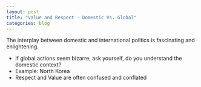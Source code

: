 ```yaml
---
layout: post
title: "Value and Respect - Domestic Vs. Global"
categories: blog
---
```


The interplay between domestic and international politics is fascinating and enlightening.

* If global actions seem bizarre, ask yourself, do you understand the domestic context?
* Example: North Korea
* Respect and Value are often confused and conflated
